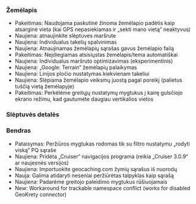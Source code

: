 ### Žemėlapis
- Pakeitimas: Naudojama paskutinė žinoma žemėlapio padėtis kaip atsarginė vieta (kai GPS nepasiekiamas ir „sekti mano vietą“ neaktyvus)
- Naujiena: atnaujinkite slėptuves maršrute
- Naujiena: Individualus takelių spalvinimas
- Naujiena: Atnaujinamas žemėlapių sąrašas gavus žemėlapio failą
- Pakeitimas: Neįdiegiamas atsisiųstas žemėlapis/tema automatiškai
- Naujiena: Individualus maršruto optimizavimas (eksperimentinis)
- Naujiena: „Google: Terrain“ žemėlapių palaikymas
- Naujiena: Linijos pločio nustatymas kiekvienam takeliui
- Naujiena: Slėpiama žemėlapio veiksmų juostą pagal poreikį (palietus tuščią vietą žemėlapyje)
- Pakeitimas: Perkėlėme greitųjų nustatymų mygtukus į kairę gulsčiojo ekrano režimu, kad gautumėte daugiau vertikalios vietos

### Slėptuvės detalės

### Bendras
- Pataisymas: Peržiūros mygtukas rodomas tik su filtro nustatymu „rodyti viską“ PQ sąraše
- Naujiena: Pridėta „Cruiser“ navigacijos programa (reikia „Cruiser 3.0.9“ ar naujesnės versijos)
- Naujiena: Importuokite geocaching.com žymių sąrašus iš nuorodų
- Nauja: Galima atidaryti neseniai peržiūrėtas talpyklas kaip sąrašą
- Naujiena: Padarėme greitojo paleidimo mygtukus rūšiuojamais
- New: Workaround for trackable namespace conflict (works for disabled GeoKrety connector)
